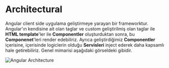 # Architectural

Angular client side uygulama geliştirmeye yarayan bir frameworktur. Angular'ın kendisine ait olan taglar ve custom geliştirilmiş olan taglar ile **HTML template**'ler ile **Componentler** oluşturduktan sonra, bu **Componenet**'leri render edebiliriz. Ayrıca geliştirdiğimiz **Componentler** içerisine, içerisinde logiclerin olduğu **Servisleri** inject ederek daha kapsamlı hale getirebiliriz. Genel mimarisi aşağıdaki görseldeki gibidir.

![Angular Architecture](https://angular.io/generated/images/guide/architecture/overview2.png)

